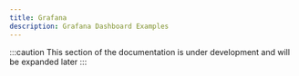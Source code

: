 ```yaml
---
title: Grafana
description: Grafana Dashboard Examples
---
```


:::caution
This section of the documentation is under development and will be expanded later
:::
